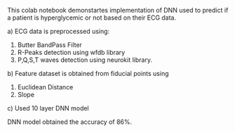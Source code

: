 This colab notebook demonstartes implementation of DNN used to predict if a patient is hyperglycemic or not based on their ECG data.


a) ECG data is preprocessed using:
1. Butter BandPass Filter
2. R-Peaks detection using wfdb library
3. P,Q,S,T waves detection using neurokit library.

b) Feature dataset is obtained from fiducial points using
1. Euclidean Distance
2. Slope

c) Used 10 layer DNN model

DNN model obtained the accuracy of 86%.

